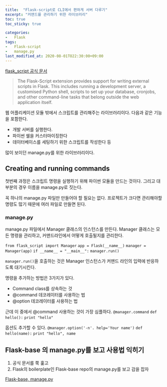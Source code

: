 ```yaml
---
title:  "Flask-script로 CLI에서 편하게 서버 다루기"
excerpt: "커맨드를 관리하기 위한 라이브러리"
toc: true
toc_sticky: true

categories:
-   Flask
tags:
-   Flask-script
-   manage.py
last_modified_at: 2020-08-01TO22:30:00+09:00
---
```


[flask_script 공식 문서](https://flask-script.readthedocs.io/en/latest/)
> The Flask-Script extension provides support for writing external scripts in Flask. This includes running a development server, a customised Python shell, scripts to set up your database, cronjobs, and other command-line tasks that belong outside the web application itself.

웹 어플리케이션 모듈 밖에서 스크립트를 관리해주는 라이브러리이다. 다음과 같은 기능을 포함한다.

- 개발 서버를 실행한다.
- 파이썬 쉘을 커스터마이징한다
- 데이터베이스를 세팅하기 위한 스크립트를 작성한다 등

많이 보이던 manage.py를 위한 라이브러리이다.

## Creating and running commands

첫번째 과정은 스크립트 명령을 실행하기 위해 파이썬 모듈을 만드는 것이다. 그리고 대부분의 경우 이름을 manage.py로 짓는다.

꼭 하나의 manage.py 파일만 만들어야 할 필요는 없다. 프로젝트가 크다면 관리해야할 명령도 많기 때문에 여러 파일로 만들면 된다.

### manage.py

manage.py 파일에서 Manager 클래스의 인스턴스를 만든다. Manager 클래스는 모든 명령을 관리하고, 커맨드라인에서 어떻게 호출될지를 관리한다.

`from flask_script import Manager`
`app = Flask(__name__)`
`manager = Manager(app)`
`if __name__ = "__main__":`
    `manager.run()`

`manager.run()`을 호출하는 것은 Manager 인스턴스가 커맨드 라인의 입력에 반응하도록 대기시킨다.

명령을 추가하는 방법은 3가지가 있다.

- Command class를 상속하는 것
- @command 데코레이터를 사용하는 법
- @option 데코레이터를 사용하는 법

근데 이 중에서 @command 사용하는 것이 가장 심플하다.
`@manager.command`
`def hello():`
    `print "hello"`

옵션도 추가할 수 있다.
`@manager.option('-n'. help='Your name')`
`def hello(name):`
    `print "hello", name`

## Flask-base 의 manage.py를 보고 사용법 익히기

1. 공식 문서를 쭉 훑고
2. Flask의 boilerplate인 Flask-base repo의 manage.py를 보고 감을 잡자

[Flask-base, manage.py](https://github.com/hack4impact/flask-base/blob/master/manage.py)
